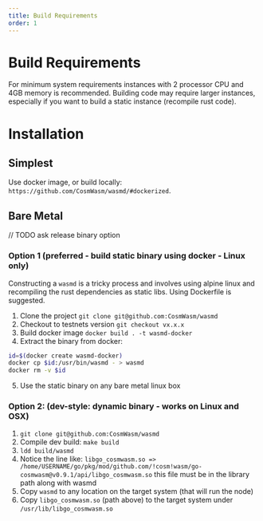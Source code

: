```yaml
---
title: Build Requirements
order: 1
---
```


# Build Requirements

For minimum system requirements instances with 2 processor CPU and 4GB memory is recommended.
Building code may require larger instances, especially if you want to build a static instance (recompile rust code).

# Installation

## Simplest

Use docker image, or build locally: `https://github.com/CosmWasm/wasmd/#dockerized`.

## Bare Metal

// TODO ask release binary option

### Option 1 (preferred - build static binary using docker - Linux only)

Constructing a `wasmd` is a tricky process and involves using alpine linux and recompiling the rust dependencies as static libs. Using Dockerfile is suggested.

1. Clone the project `git clone git@github.com:CosmWasm/wasmd`
2. Checkout to testnets version `git checkout vx.x.x`
3. Build docker image `docker build . -t wasmd-docker`
4. Extract the binary from docker:

```sh
id=$(docker create wasmd-docker)
docker cp $id:/usr/bin/wasmd - > wasmd
docker rm -v $id
```

5. Use the static binary on any bare metal linux box

### Option 2: (dev-style: dynamic binary - works on Linux and OSX)

1. `git clone git@github.com:CosmWasm/wasmd`
2. Compile dev build: `make build`
3. `ldd build/wasmd`
4. Notice the line like: `libgo_cosmwasm.so => /home/USERNAME/go/pkg/mod/github.com/!cosm!wasm/go-cosmwasm@v0.9.1/api/libgo_cosmwasm.so`
this file must be in the library path along with wasmd
5. Copy `wasmd` to any location on the target system (that will run the node)
6. Copy `libgo_cosmwasm.so` (path above) to the target system under `/usr/lib/libgo_cosmwasm.so`
